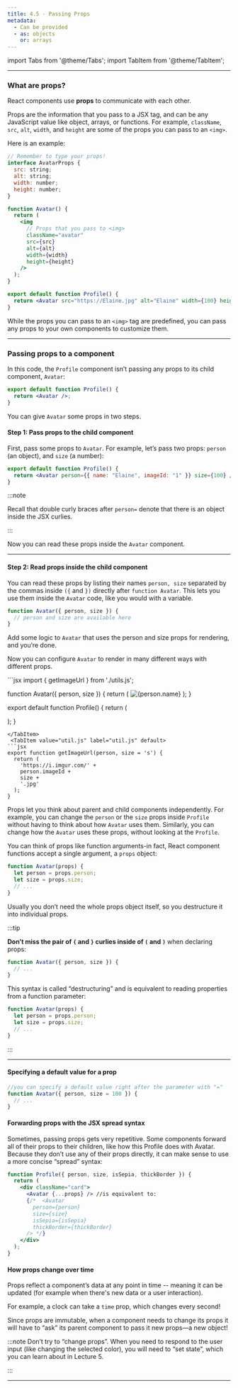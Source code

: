 ```yaml
---
title: 4.5 - Passing Props
metadata:
  - Can be provided
  - as: objects
    or: arrays
---
```


import Tabs from '@theme/Tabs';
import TabItem from '@theme/TabItem';

---

### What are props?

React components use **props** to communicate with each other.

Props are the information that you pass to a JSX tag, and can be any JavaScript value like object, arrays, or functions. For example, `className`, `src`, `alt`, `width`, and `height` are some of the props you can pass to an `<img>`.

Here is an example:

```jsx
// Remember to type your props!    
interface AvatarProps {
  src: string;
  alt: string;
  width: number;
  height: number;
}

function Avatar() {
  return (
    <img
      // Props that you pass to <img>
      className="avatar"
      src={src}
      alt={alt}
      width={width}
      height={height}
    />
  );
}

export default function Profile() {
  return <Avatar src="https://Elaine.jpg" alt="Elaine" width={100} height={100} />;
}
```

While the props you can pass to an `<img>` tag are predefined, you can pass any props to your own components to customize them.

---

### Passing props to a component

In this code, the `Profile` component isn’t passing any props to its child component, `Avatar`:

```jsx
export default function Profile() {
  return <Avatar />;
}
```

You can give `Avatar` some props in two steps.

#### Step 1: Pass props to the child component

First, pass some props to `Avatar`. For example, let’s pass two props: `person` (an object), and `size` (a number):

```jsx
export default function Profile() {
  return <Avatar person={{ name: "Elaine", imageId: "1" }} size={100} />;
}
```

:::note

Recall that double curly braces after `person=` denote that there is an object inside the JSX curlies.

:::

Now you can read these props inside the `Avatar` component.

---

#### Step 2: Read props inside the child component

You can read these props by listing their names `person, size` separated by the commas inside `({` and `})` directly after `function Avatar`. This lets you use them inside the `Avatar` code, like you would with a variable.

```jsx
function Avatar({ person, size }) {
  // person and size are available here
}
```

Add some logic to `Avatar` that uses the person and size props for rendering, and you’re done.

Now you can configure `Avatar` to render in many different ways with different props.

<Tabs>
 <TabItem value="App.js" label="App.js" default>
```jsx
import { getImageUrl } from './utils.js';

function Avatar({ person, size }) {
return (
<img
      className="avatar"
      src={getImageUrl(person)}
      alt={person.name}
      width={size}
      height={size}
    />
);
}

export default function Profile() {
return (

<div>
<Avatar
size={100}
person={{
          name: 'Elaine Shu',
          imageId: '1'
        }}
/>
<Avatar
size={100}
person={{
          name: 'Cady He',
          imageId: '2'
        }}
/>
</div>
);
}

```
</TabItem>
 <TabItem value="util.js" label="util.js" default>
```jsx
export function getImageUrl(person, size = 's') {
  return (
    'https://i.imgur.com/' +
    person.imageId +
    size +
    '.jpg'
  );
}

````

</TabItem>
</Tabs>

Props let you think about parent and child components independently. For example, you can change the `person` or the `size` props inside `Profile` without having to think about how `Avatar` uses them. Similarly, you can change how the `Avatar` uses these props, without looking at the `Profile`.

You can think of props like function arguments-in fact, React component functions accept a single argument, a `props` object:

```jsx
function Avatar(props) {
  let person = props.person;
  let size = props.size;
  // ...
}
```

Usually you don’t need the whole props object itself, so you destructure it into individual props.

:::tip

**Don’t miss the pair of `{` and `}` curlies inside of `(` and `)`** when declaring props:

```jsx
function Avatar({ person, size }) {
  // ...
}
```

This syntax is called “destructuring” and is equivalent to reading properties from a function parameter:

```jsx
function Avatar(props) {
  let person = props.person;
  let size = props.size;
  // ...
}
```

:::

---

#### Specifying a default value for a prop

```jsx
//you can specify a default value right after the parameter with "="
function Avatar({ person, size = 100 }) {
  // ...
}
```

#### Forwarding props with the JSX spread syntax

Sometimes, passing props gets very repetitive. Some components forward all of their props to their children, like how this Profile does with Avatar. Because they don’t use any of their props directly, it can make sense to use a more concise “spread” syntax:

```jsx
function Profile({ person, size, isSepia, thickBorder }) {
  return (
    <div className="card">
      <Avatar {...props} /> //is equivalent to:
      {/*  <Avatar
        person={person}
        size={size}
        isSepia={isSepia}
        thickBorder={thickBorder}
      /> */}
    </div>
  );
}
```


#### How props change over time
Props reflect a component’s data at any point in time -- meaning it can be updated (for example when there's new data or a user interaction). 

For example, a clock can take a `time` prop, which changes every second!

Since props are immutable, when a component needs to change its props it will have to “ask” its parent component to pass it new props—a new object! 

:::note
Don’t try to “change props”. When you need to respond to the user input (like changing the selected color), you will need to “set state”, which you can learn about in Lecture 5.

:::

---

